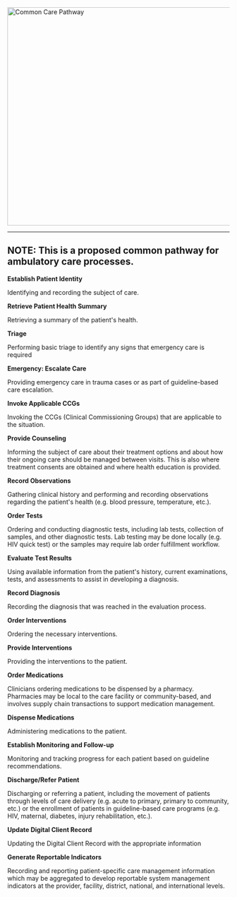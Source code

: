 <div>
  <img src="common-pathway.png" alt="Common Care Pathway" height="494" width="766"/>
</div>

<!--
Diagram evokes more encounter-based care, doesn't communicate that it potentially applies to more distributed care

Potentially simplify even more:
  Diagnosis/Therapy/Procedure/Identity
-->

---
NOTE: This is a proposed common pathway for ambulatory care processes.
---

**Establish Patient Identity**

Identifying and recording the subject of care.

**Retrieve Patient Health Summary**

Retrieving a summary of the patient's health.

**Triage**

Performing basic triage to identify any signs that emergency care is required

**Emergency: Escalate Care**

Providing emergency care in trauma cases or as part of guideline-based care escalation.

**Invoke Applicable CCGs**

Invoking the CCGs (Clinical Commissioning Groups) that are applicable to the situation.

**Provide Counseling**

Informing the subject of care about their treatment options and about how their ongoing care should be managed between visits. This is also where treatment consents are obtained and where health education is provided.

**Record Observations**

Gathering clinical history and performing and recording observations regarding the patient's health (e.g. blood pressure, temperature, etc.).

**Order Tests**

Ordering and conducting diagnostic tests, including lab tests, collection of samples, and other diagnostic tests. Lab testing may be done locally (e.g. HIV quick test) or the samples may require lab order fulfillment workflow.

**Evaluate Test Results**

Using available information from the patient's history, current examinations, tests, and assessments to assist in developing a diagnosis.

**Record Diagnosis**

Recording the diagnosis that was reached in the evaluation process.

**Order Interventions**

Ordering the necessary interventions.

**Provide Interventions**

Providing the interventions to the patient.

**Order Medications**

Clinicians ordering medications to be dispensed by a pharmacy. Pharmacies may be local to the care facility or community-based, and involves supply chain transactions to support medication management.

**Dispense Medications**

Administering medications to the patient.

**Establish Monitoring and Follow-up**

Monitoring and tracking progress for each patient based on guideline recommendations.

**Discharge/Refer Patient**

Discharging or referring a patient, including the movement of patients through levels of care delivery (e.g. acute to primary, primary to community, etc.) or the enrollment of patients in guideline-based care programs (e.g. HIV, maternal, diabetes, injury rehabilitation, etc.).

**Update Digital Client Record**

Updating the Digital Client Record with the appropriate information

**Generate Reportable Indicators**

Recording and reporting patient-specific care management information which may be aggregated to develop reportable system management indicators at the provider, facility, district, national, and international levels.